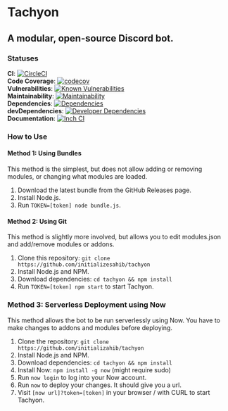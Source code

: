 # Tachyon  
## A modular, open-source Discord bot.
### Statuses
**CI**: [![CircleCI](https://circleci.com/gh/initializesahib/tachyon/tree/master.svg?style=svg)](https://circleci.com/gh/initializesahib/tachyon/tree/master)  
**Code Coverage**: [![codecov](https://codecov.io/gh/initializesahib/tachyon/branch/master/graph/badge.svg)](https://codecov.io/gh/initializesahib/tachyon)  
**Vulnerabilities**: [![Known Vulnerabilities](https://snyk.io/test/github/initializesahib/tachyon/badge.svg?targetFile=package.json)](https://snyk.io/test/github/initializesahib/tachyon?targetFile=package.json)  
**Maintainability**: [![Maintainability](https://api.codeclimate.com/v1/badges/1fd6d97d11e65130cdae/maintainability)](https://codeclimate.com/github/initializesahib/tachyon/maintainability)  
**Dependencies**: [![Dependencies](https://david-dm.org/initializesahib/tachyon.svg)](https://david-dm.org/initializesahib/tachyon)  
**devDependencies**: [![Developer Dependencies](https://david-dm.org/initializesahib/tachyon/dev-status.svg)](https://david-dm.org/initializesahib/tachyon?type=dev)  
**Documentation**: [![Inch CI](https://inch-ci.org/github/initializesahib/tachyon.svg?branch=master)](https://inch-ci.org/github/initializesahib/tachyon)  
### How to Use
#### Method 1: Using Bundles
This method is the simplest, but does not allow adding or removing modules, or changing what modules are loaded.
1. Download the latest bundle from the GitHub Releases page.  
2. Install Node.js.  
3. Run `TOKEN=[token] node bundle.js`.  
#### Method 2: Using Git
This method is slightly more involved, but allows you to edit modules.json and add/remove modules or addons.
1. Clone this repository: `git clone https://github.com/initializesahib/tachyon`  
2. Install Node.js and NPM.  
3. Download dependencies: `cd tachyon && npm install`  
4. Run `TOKEN=[token] npm start` to start Tachyon.  
### Method 3: Serverless Deployment using Now
This method allows the bot to be run serverlessly using Now. You have to make changes to addons and modules before deploying.  
1. Clone the repository: `git clone https://github.com/initializahib/tachyon`
2. Install Node.js and NPM.
3. Download dependencies: `cd tachyon && npm install`  
4. Install Now: `npm install -g now` (might require sudo)
5. Run `now login` to log into your Now account.
6. Run `now` to deploy your changes. It should give you a url.
7. Visit `[now url]?token=[token]` in your browser / with CURL to start Tachyon.
